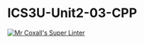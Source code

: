 # ICS3U-Unit2-03-CPP

[![Mr Coxall's Super Linter](https://github.com/Feyi-Akomolafe/ICS3U-Unit2-01-CPP/workflows/Mr%20Coxall's%20Super%20Linter/badge.svg)](https://github.com/Feyi-Akomolafe/Feyi-Akomolafe/ICS3U-Unit2-03-CPP/actions/)

